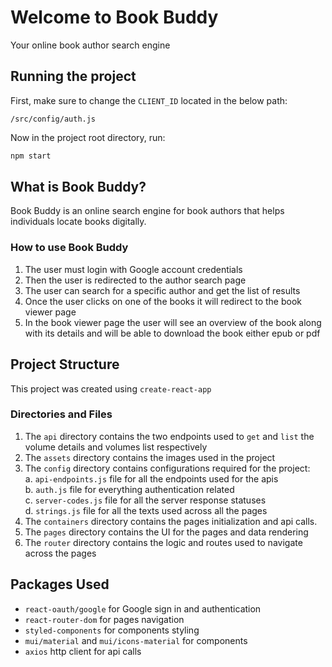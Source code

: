 # Welcome to Book Buddy

 Your online book author search engine

## Running the project

First, make sure to change the `CLIENT_ID` located in the below path:

`/src/config/auth.js`

Now in the project root directory, run:

```cmd
npm start
```

## What is Book Buddy?

Book Buddy is an online search engine for book authors that helps individuals locate books digitally.

### How to use Book Buddy

1. The user must login with Google account credentials
2. Then the user is redirected to the author search page
3. The user can search for a specific author and get the list of results
4. Once the user clicks on one of the books it will redirect to the book viewer page
5. In the book viewer page the user will see an overview of the book along with its details and will be able to download the book either epub or pdf

## Project Structure

This project was created using `create-react-app`

### Directories and Files

1. The `api` directory contains the two endpoints used to `get` and `list` the volume details and volumes list respectively
2. The `assets` directory contains the images used in the project
3. The `config` directory contains configurations required for the project:  
   a. `api-endpoints.js` file for all the endpoints used for the apis  
   b. `auth.js` file for everything authentication related  
   c. `server-codes.js` file for all the server response statuses  
   d. `strings.js` file for all the texts used across all the pages
4. The `containers` directory contains the pages initialization and api calls.
5. The `pages` directory contains the UI for the pages and data rendering
6. The `router` directory contains the logic and routes used to navigate across the pages

## Packages Used

* `react-oauth/google` for Google sign in and authentication
* `react-router-dom` for pages navigation
* `styled-components` for components styling
* `mui/material` and `mui/icons-material` for components
* `axios` http client for api calls
